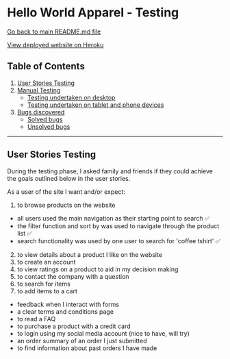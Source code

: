 # Hello World Apparel - Testing

[Go back to main README.md file](README.md)

[View deployed website on Heroku](https://hello-world-apparel.herokuapp.com/)

## Table of Contents

1. [User Stories Testing](#user-stories-testing)
2. [Manual Testing](#manual-testing)
    - [Testing undertaken on desktop](#testing-undertaken-on-desktop)
    - [Testing undertaken on tablet and phone devices](#testing-undertaken-on-tablet-and-phone-devices)
3. [Bugs discovered](#bugs-discovered)
    - [Solved bugs](#solved-bugs)
    - [Unsolved bugs](#unsolved-bugs)

---
## User Stories Testing

During the testing phase, I asked family and friends if they could achieve the goals outlined below in the user stories.

As a user of the site I want and/or expect:

1. to browse products on the website
- all users used the main navigation as their starting point to search :white_check_mark:
- the filter function and sort by was used to navigate through the product list :white_check_mark:
- search functionality was used by one user to search for 'coffee tshirt' :white_check_mark:
2. to view details about a product I like on the website
3. to create an account
4. to view ratings on a product to aid in my decision making
5. to contact the company with a question
6. to search for items
7. to add items to a cart
- feedback when I interact with forms
- a clear terms and conditions page
- to read a FAQ
- to purchase a product with a credit card
- to login using my social media account (nice to have, will try)
- an order summary of an order I just submitted
- to find information about past orders I have made